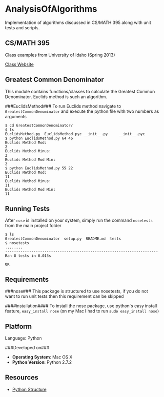 AnalysisOfAlgorithms
====================

Implementation of algorithms discussed in CS/MATH 395 along with unit tests and scripts.

CS/MATH 395
--------
Class examples from University of Idaho  (Spring 2013)

[Class Website](http://marvin.cs.uidaho.edu/Teaching/CS395/index.html)

Greatest Common Denominator
--------------
This module contains functions/classes to calculate the Greatest Common Denominator. Euclids method is such an algorithm.

###EuclidsMethod###
To run Euclids method navigate to `GreatestCommonDenominator` and execute the python file with two numbers as arguments
```
$ cd GreatestCommonDenominator/
$ ls
EuclidsMethod.py  EuclidsMethod.pyc	__init__.py		__init__.pyc
$ python EuclidsMethod.py 64 46
Euclids Method Mod: 
2
Euclids Method Minus: 
2
Euclids Method Mod Min: 
2
$ python EuclidsMethod.py 55 22
Euclids Method Mod: 
11
Euclids Method Minus: 
11
Euclids Method Mod Min: 
11

```

Running Tests
-------------
After `nose` is installed on your system, simply run the command `nosetests` from the main project folder

```
$ ls
GreatestCommonDenominator  setup.py  README.md  tests
$ nosetests
........
----------------------------------------------------------------------
Ran 8 tests in 0.015s

OK

```

Requirements
-----------

###nose###
This package is structured to use nosetests, if you do not want to run unit tests then this requirement can be skipped

####installation####
To install the nose package, use python's easy install feature, `easy_install nose` (on my Mac I had to run `sudo easy_install nose`)

Platform
---------
Language: Python

###Developed on###
- <b>Operating System</b>: Mac OS X
- <b>Python Version</b>: Python 2.7.2

Resources
-----------
- [Python Structure](http://learnpythonthehardway.org/book/ex46.html)
